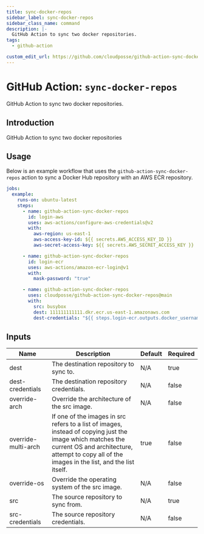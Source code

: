```yaml
---
title: sync-docker-repos
sidebar_label: sync-docker-repos
sidebar_class_name: command
description: |-
  GitHub Action to sync two docker repositories.
tags:
  - github-action

custom_edit_url: https://github.com/cloudposse/github-action-sync-docker-repos/blob/main/README.yaml
---
```


# GitHub Action: `sync-docker-repos`
GitHub Action to sync two docker repositories.




## Introduction

GitHub Action to sync two docker repositories



## Usage


Below is an example workflow that uses the `github-action-sync-docker-repos` action to sync a Docker Hub repository
with an AWS ECR repository.

```yaml
jobs:
  example:
    runs-on: ubuntu-latest
    steps:
      - name: github-action-sync-docker-repos
        id: login-aws
        uses: aws-actions/configure-aws-credentials@v2
        with:
          aws-region: us-east-1
          aws-access-key-id: ${{ secrets.AWS_ACCESS_KEY_ID }}
          aws-secret-access-key: ${{ secrets.AWS_SECRET_ACCESS_KEY }}

      - name: github-action-sync-docker-repos
        id: login-ecr
        uses: aws-actions/amazon-ecr-login@v1
        with:
          mask-password: "true"

      - name: github-action-sync-docker-repos
        uses: cloudposse/github-action-sync-docker-repos@main
        with:
          src: busybox
          dest: 111111111111.dkr.ecr.us-east-1.amazonaws.com
          dest-credentials: "${{ steps.login-ecr.outputs.docker_username_111111111111_dkr_ecr_us_east_1_amazonaws_com }}:${{ steps.login-ecr.outputs.docker_password_111111111111_dkr_ecr_us_east_1_amazonaws_com }}"
```






<!-- markdownlint-disable -->

## Inputs

| Name | Description | Default | Required |
|------|-------------|---------|----------|
| dest | The destination repository to sync to. | N/A | true |
| dest-credentials | The destination repository credentials. | N/A | false |
| override-arch | Override the architecture of the src image. | N/A | false |
| override-multi-arch | If one of the images in src refers to a list of images, instead of copying just the image which matches the<br/>current OS and architecture, attempt to copy all of the images in the list, and the list itself.<br/> | true | false |
| override-os | Override the operating system of the src image. | N/A | false |
| src | The source repository to sync from. | N/A | true |
| src-credentials | The source repository credentials. | N/A | false |


<!-- markdownlint-restore -->

